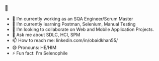 ### 👋
- 🔭 I’m currently working as an SQA Engineer/Scrum Master
- 🌱 I’m currently learning Postman, Selenium, Manual Testing
- 👯 I’m looking to collaborate on Web and Mobile Application Projects.
- 💬 Ask me about SDLC, HCI, SPM
- 📫 How to reach me: linkedin.com/in/obaidkhan55/
- 😄 Pronouns: HE/HIM
- ⚡ Fun fact: I'm Selenophile

<!--
**obaidkhan55/obaidkhan55** is a ✨ _special_ ✨ repository because its `README.md` (this file) appears on your GitHub profile.

Here are some ideas to get you started:

- 🔭 I’m currently working as SQA Engineer
- 🌱 I’m currently learning Postman, Selenium, Manual Testing
- 👯 I’m looking to collaborate on Web and Mobile Application Projects.
- 💬 Ask me about SDLC, HCI, SPM
- 📫 How to reach me: linkedin.com/in/obaidkhan55/
- 😄 Pronouns: HE/HIM
- ⚡ Fun fact: I Love Mountains.
-->

